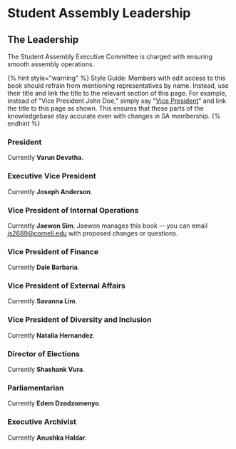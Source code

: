 # Student Assembly Leadership

## The Leadership

The Student Assembly Executive Committee is charged with ensuring smooth assembly operations.

{% hint style="warning" %}
Style Guide: Members with edit access to this book should refrain from mentioning representatives by name. Instead, use their title and link the title to the relevant section of this page. For example, instead of "Vice President John Doe," simply say "[Vice President](student-assembly-leadership.md)" and link the title to this page as shown. This ensures that these parts of the knowledgebase stay accurate even with changes in SA membership.
{% endhint %}

### President

Currently **Varun Devatha**.

### Executive Vice President

Currently **Joseph Anderson**.

### Vice President of Internal Operations

Currently **Jaewon Sim**. Jaewon manages this book -- you can email js2689@cornell.edu with proposed changes or questions.

### Vice President of Finance

Currently **Dale Barbaria**.

### Vice President of External Affairs

Currently **Savanna Lim**.

### Vice President of Diversity and Inclusion

Currently **Natalia Hernandez**.

### Director of Elections

Currently **Shashank Vura**.

### Parliamentarian

Currently **Edem Dzodzomenyo**.

### Executive Archivist

Currently **Anushka Haldar**.



